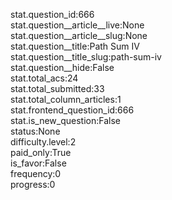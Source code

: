 stat.question_id:666  
stat.question__article__live:None  
stat.question__article__slug:None  
stat.question__title:Path Sum IV  
stat.question__title_slug:path-sum-iv  
stat.question__hide:False  
stat.total_acs:24  
stat.total_submitted:33  
stat.total_column_articles:1  
stat.frontend_question_id:666  
stat.is_new_question:False  
status:None  
difficulty.level:2  
paid_only:True  
is_favor:False  
frequency:0  
progress:0  
